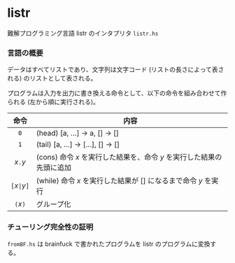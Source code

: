 # listr

難解プログラミング言語 listr のインタプリタ `listr.hs`

### 言語の概要

データはすべてリストであり、文字列は文字コード (リストの長さによって表される) のリストとして表される。

プログラムは入力を出力に書き換える命令として、以下の命令を組み合わせて作られる (左から順に実行される)。

|命令|内容|
|:---:|---|
|`0`|(head) [a, …] → a, [] → []|
|`1`|(tail) [a, …] → […], [] → []|
|_x_`.`_y_|(cons) 命令 _x_ を実行した結果を、命令 _y_ を実行した結果の先頭に追加|
|`[`_x_`\|`_y_`]`|(while) 命令 _x_ を実行した結果が [] になるまで命令 _y_ を実行|
|`(`_x_`)`|グループ化|

### チューリング完全性の証明

`fromBF.hs` は brainfuck で書かれたプログラムを listr のプログラムに変換する。
